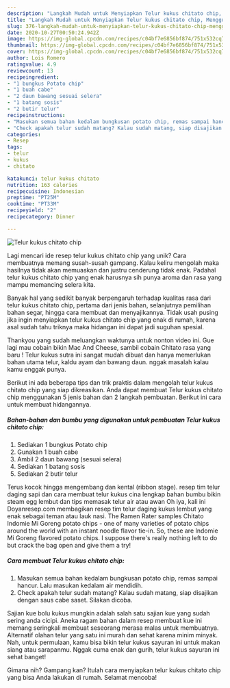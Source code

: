 ```yaml
---
description: "Langkah Mudah untuk Menyiapkan Telur kukus chitato chip, Menggugah Selera"
title: "Langkah Mudah untuk Menyiapkan Telur kukus chitato chip, Menggugah Selera"
slug: 376-langkah-mudah-untuk-menyiapkan-telur-kukus-chitato-chip-menggugah-selera
date: 2020-10-27T00:50:24.942Z
image: https://img-global.cpcdn.com/recipes/c04bf7e6856bf874/751x532cq70/telur-kukus-chitato-chip-foto-resep-utama.jpg
thumbnail: https://img-global.cpcdn.com/recipes/c04bf7e6856bf874/751x532cq70/telur-kukus-chitato-chip-foto-resep-utama.jpg
cover: https://img-global.cpcdn.com/recipes/c04bf7e6856bf874/751x532cq70/telur-kukus-chitato-chip-foto-resep-utama.jpg
author: Lois Romero
ratingvalue: 4.9
reviewcount: 13
recipeingredient:
- "1 bungkus Potato chip"
- "1 buah cabe"
- "2 daun bawang sesuai selera"
- "1 batang sosis"
- "2 butir telur"
recipeinstructions:
- "Masukan semua bahan kedalam bungkusan potato chip, remas sampai hancur. Lalu masukan kedalam air mendidih."
- "Check apakah telur sudah matang? Kalau sudah matang, siap disajikan dengan saus cabe saset. Silakan dicoba."
categories:
- Resep
tags:
- telur
- kukus
- chitato

katakunci: telur kukus chitato 
nutrition: 163 calories
recipecuisine: Indonesian
preptime: "PT25M"
cooktime: "PT33M"
recipeyield: "2"
recipecategory: Dinner

---
```



![Telur kukus chitato chip](https://img-global.cpcdn.com/recipes/c04bf7e6856bf874/751x532cq70/telur-kukus-chitato-chip-foto-resep-utama.jpg)

Lagi mencari ide resep telur kukus chitato chip yang unik? Cara membuatnya memang susah-susah gampang. Kalau keliru mengolah maka hasilnya tidak akan memuaskan dan justru cenderung tidak enak. Padahal telur kukus chitato chip yang enak harusnya sih punya aroma dan rasa yang mampu memancing selera kita.

Banyak hal yang sedikit banyak berpengaruh terhadap kualitas rasa dari telur kukus chitato chip, pertama dari jenis bahan, selanjutnya pemilihan bahan segar, hingga cara membuat dan menyajikannya. Tidak usah pusing jika ingin menyiapkan telur kukus chitato chip yang enak di rumah, karena asal sudah tahu triknya maka hidangan ini dapat jadi suguhan spesial.

Thankyou yang sudah meluangkan waktunya untuk nonton video ini. Gue lagi mau cobain bikin Mac And Cheese, sambil cobain Chitato rasa yang baru ! Telur kukus sutra ini sangat mudah dibuat dan hanya memerlukan bahan utama telur, kaldu ayam dan bawang daun. nggak masalah kalau kamu enggak punya.


Berikut ini ada beberapa tips dan trik praktis dalam mengolah telur kukus chitato chip yang siap dikreasikan. Anda dapat membuat Telur kukus chitato chip menggunakan 5 jenis bahan dan 2 langkah pembuatan. Berikut ini cara untuk membuat hidangannya.

<!--inarticleads1-->

##### Bahan-bahan dan bumbu yang digunakan untuk pembuatan Telur kukus chitato chip:

1. Sediakan 1 bungkus Potato chip
1. Gunakan 1 buah cabe
1. Ambil 2 daun bawang (sesuai selera)
1. Sediakan 1 batang sosis
1. Sediakan 2 butir telur


Terus kocok hingga mengembang dan kental (ribbon stage). resep tim telur daging sapi dan cara membuat telur kukus cina lengkap bahan bumbu bikin steam egg lembut dan tips memasak telur air atau awan Oh iya, kali ini Doyanresep.com membagikan resep tim telur daging kukus lembut yang enak sebagai teman atau lauk nasi. The Ramen Rater samples Chitato Indomie Mi Goreng potato chips - one of many varieties of potato chips around the world with an instant noodle flavor tie-in. So, these are Indomie Mi Goreng flavored potato chips. I suppose there&#39;s really nothing left to do but crack the bag open and give them a try! 

<!--inarticleads2-->

##### Cara membuat Telur kukus chitato chip:

1. Masukan semua bahan kedalam bungkusan potato chip, remas sampai hancur. Lalu masukan kedalam air mendidih.
1. Check apakah telur sudah matang? Kalau sudah matang, siap disajikan dengan saus cabe saset. Silakan dicoba.


Sajian kue bolu kukus mungkin adalah salah satu sajian kue yang sudah sering anda cicipi. Aneka ragam bahan dalam resep membuat kue ini memang seringkali membuat seseorang merasa malas untuk membuatnya. Alternatif olahan telur yang satu ini murah dan sehat karena minim minyak. Nah, untuk permulaan, kamu bisa bikin telur kukus sayuran ini untuk makan siang atau sarapanmu. Nggak cuma enak dan gurih, telur kukus sayuran ini sehat banget! 

Gimana nih? Gampang kan? Itulah cara menyiapkan telur kukus chitato chip yang bisa Anda lakukan di rumah. Selamat mencoba!
